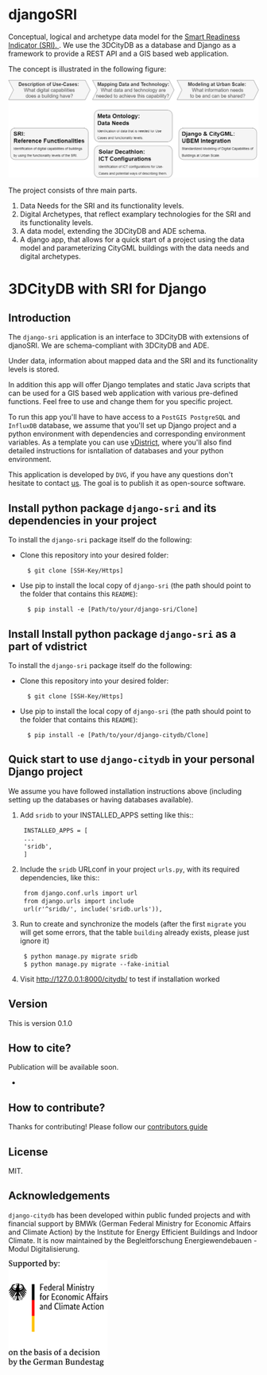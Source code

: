 # djangoSRI

Conceptual, logical and archetype data model for the [Smart Readiness Indicator (SRI). ](https://energy.ec.europa.eu/topics/energy-efficiency/energy-efficient-buildings/smart-readiness-indicator_enr) . We use the 3DCityDB as a database and Django as a framework to provide a REST API and a GIS based web application.

The concept is illustrated in the following figure:

![20240824_GraphicalAbstract.drawio.png](img/20240824_GraphicalAbstract.drawio.png)

The project consists of thre main parts.

1. Data Needs for the SRI and its functionality levels.
2. Digital Archetypes, that reflect examplary technologies for the SRI and its functionality levels.
3. A data model, extending the 3DCityDB and ADE schema.
4. A django app, that allows for a quick start of a project using the data model and parameterizing CityGML buildings with the data needs and digital archetypes.

# 3DCityDB with SRI for Django

## Introduction

The `django-sri` application is an interface to 3DCityDB with extensions of djanoSRI. We are schema-compliant with 3DCityDB and ADE.

Under data, information about mapped data and the SRI and its functionality levels is stored.

In addition this app will offer Django templates and static Java scripts that can be used for a GIS based web application with various pre-defined functions. Feel free to use and change them for you specific project.

To run this app you'll have to have access to a `PostGIS PostgreSQL` and `InfluxDB`
database, we assume that you'll set up Django project and a python environment with
dependencies and corresponding environment variables. As a template you can use
[vDistrict](https://github.com/TUB-DVG/vDistrict), where you'll also find detailed instructions for isntallation of
databases and your python environment.

This application is developed by `DVG`, if you have any questions don't hesitate to
contact [us](mailto:info@dvg.tu-berlin.de). The goal is to publish
it as open-source software.

## Install python package `django-sri` and its dependencies in your project 

To install the `django-sri` package itself do the following:

- Clone this repository into your desired folder:

        $ git clone [SSH-Key/Https]


- Use pip to install the local copy of `django-sri` (the path should point to the folder that contains this `README`):

        $ pip install -e [Path/to/your/django-sri/Clone]


## Install Install python package `django-sri` as a part of vdistrict

To install the `django-sri` package itself do the following:

- Clone this repository into your desired folder:

        $ git clone [SSH-Key/Https]


- Use pip to install the local copy of `django-sri` (the path should point to the folder that contains this `README`):

        $ pip install -e [Path/to/your/django-citydb/Clone]



## Quick start to use `django-citydb` in your personal Django project

We assume you have followed installation instructions above (including setting
up the databases or having databases available).

1. Add `sridb` to your INSTALLED_APPS setting like this::

        INSTALLED_APPS = [
        ...
        'sridb',
        ]

2. Include the `sridb` URLconf in your project `urls.py`, with its required dependencies, like this::

        from django.conf.urls import url
        from django.urls import include
        url(r'^sridb/', include('sridb.urls')),

3. Run to create and synchronize the models (after the first `migrate` you will
    get some errors, that the table `building` already exists, please just ignore it)

        $ python manage.py migrate sridb
        $ python manage.py migrate --fake-initial

5. Visit http://127.0.0.1:8000/citydb/ to test if installation worked

## Version

This is version 0.1.0


## How to cite?

Publication will be available soon.

- 


## How to contribute?

Thanks for contributing! Please follow our [contributors guide](./docs/contributor.md)

## License

MIT.


## Acknowledgements

`django-citydb` has been developed within public funded projects
and with financial support by BMWk (German Federal Ministry for Economic Affairs and Climate Action) by the Institute for Energy Efficient Buildings and Indoor Climate. It is now maintained by the Begleitforschung Energiewendebauen - Modul Digitalisierung.


<img src="img\bmwk-logo-2022-en-web-transparent.gif" width="200">
